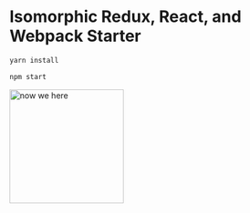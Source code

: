 # Isomorphic Redux, React, and Webpack Starter

```bash
yarn install
```

```bash
npm start
```

<img src="http://i.giphy.com/l3V0pGcu4HosNs57a.gif" alt="now we here" style="width: 200px;"/>
